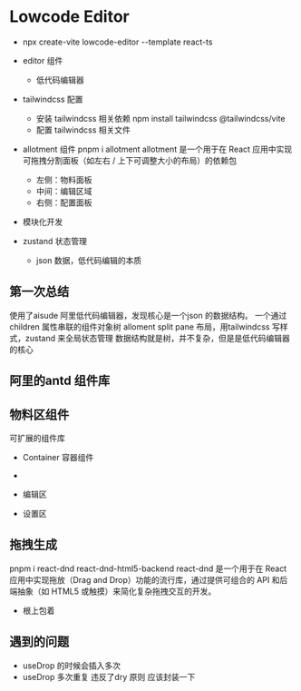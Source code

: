 # Lowcode Editor

- npx create-vite lowcode-editor --template react-ts

- editor 组件
  - 低代码编辑器 
- tailwindcss 配置
   - 安装 tailwindcss 相关依赖   npm install tailwindcss @tailwindcss/vite
   - 配置 tailwindcss 相关文件

- allotment 组件
   pnpm i allotment 
   allotment 是一个用于在 React 应用中实现可拖拽分割面板（如左右 / 上下可调整大小的布局）的依赖包
   - 左侧：物料面板
   - 中间：编辑区域
   - 右侧：配置面板
- 模块化开发

- zustand 状态管理
   - json 数据，低代码编辑的本质  

## 第一次总结
使用了aisude 阿里低代码编辑器，发现核心是一个json 的数据结构。
一个通过children 属性串联的组件对象树
alloment split pane 布局，用tailwindcss 写样式，zustand 来全局状态管理
数据结构就是树，并不复杂，但是是低代码编辑器的核心

## 阿里的antd 组件库
## 物料区组件
  可扩展的组件库
  - Container 容器组件
  - 
- 编辑区

- 设置区

## 拖拽生成
pnpm i react-dnd react-dnd-html5-backend
react-dnd 是一个用于在 React 应用中实现拖放（Drag and Drop）功能的流行库，通过提供可组合的 API 和后端抽象（如 HTML5 或触摸）来简化复杂拖拽交互的开发。
- 根上包着

## 遇到的问题
- useDrop 的时候会插入多次 
- useDrop 多次重复
   违反了dry 原则 
   应该封装一下